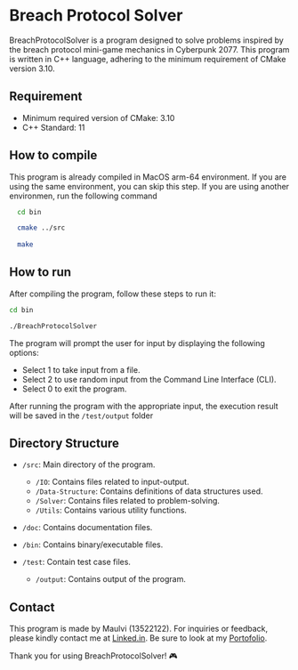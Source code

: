 
# Breach Protocol Solver

BreachProtocolSolver is a program designed to solve problems inspired by the breach protocol mini-game mechanics in Cyberpunk 2077. This program is written in C++ language, adhering to the minimum requirement of CMake version 3.10.




## Requirement

- Minimum required version of CMake: 3.10
- C++ Standard: 11




## How to compile

This program is already compiled in MacOS arm-64 environment. If you are using the same environment, you can skip this step. If you are using another environmen, run the following command

```bash
  cd bin

  cmake ../src
  
  make
```


## How to run

After compiling the program, follow these steps to run it:

```bash
cd bin

./BreachProtocolSolver
```
The program will prompt the user for input by displaying the following options:

- Select 1 to take input from a file.
- Select 2 to use random input from the Command Line Interface (CLI).
- Select 0 to exit the program.

After running the program with the appropriate input, the execution result will be saved in the `/test/output` folder



## Directory Structure
-  `/src`: Main directory of the program.
    - `/IO`: Contains files related to input-output.
    - `/Data-Structure`: Contains definitions of data structures used.
    - `/Solver`: Contains files related to problem-solving.
    - `/Utils`: Contains various utility functions.

- `/doc`: Contains documentation files.
- `/bin`: Contains binary/executable files.
- `/test`: Contain test case files.
    - `/output`: Contains output of the program.
## Contact
This program is made by Maulvi (13522122). For inquiries or feedback, please kindly contact me at [Linked.in](https://www.linkedin.com/in/maulvi-ziadinda-maulana-02b1a5225/). Be sure to look at my [Portofolio](maulvi-zm.github.io).

Thank you for using BreachProtocolSolver! 🎮


